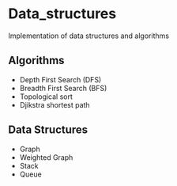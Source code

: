 # Data_structures

Implementation of data structures and algorithms


## Algorithms
- Depth First Search (DFS)
- Breadth First Search (BFS)
- Topological sort
- Djikstra shortest path


## Data Structures
- Graph
- Weighted Graph
- Stack
- Queue
